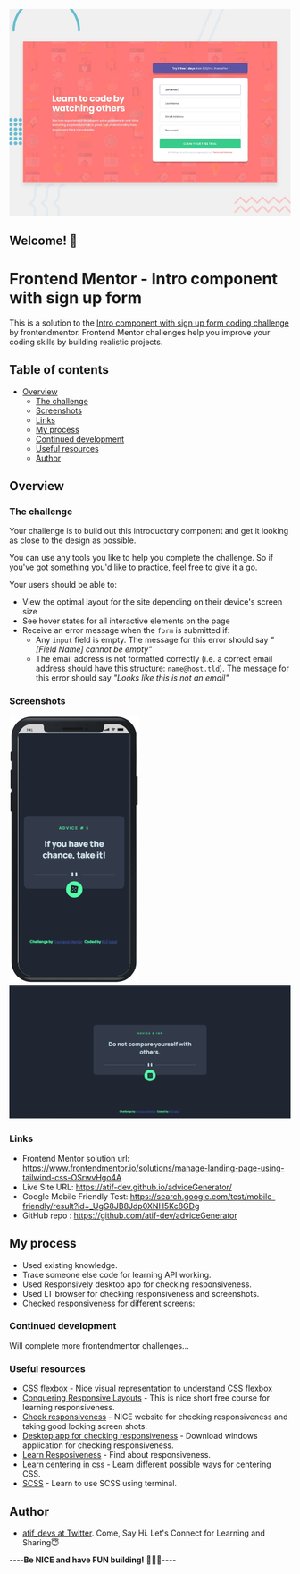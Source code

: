 ![Design preview for the Intro component with sign up form coding challenge](./design/desktop-preview.jpg)

## Welcome! 👋

# Frontend Mentor - Intro component with sign up form

This is a solution to the [Intro component with sign up form coding challenge](https://www.frontendmentor.io/challenges/advice-generator-app-QdUG-13db) by frontendmentor. Frontend Mentor challenges help you improve your coding skills by building realistic projects. 

## Table of contents

- [Overview](#overview)
  - [The challenge](#the-challenge)
  - [Screenshots](#screenshots)
  - [Links](#links)
  - [My process](#my-process)
  - [Continued development](#continued-development)
  - [Useful resources](#useful-resources)
  - [Author](#author)

## Overview

### The challenge

Your challenge is to build out this introductory component and get it looking as close to the design as possible.

You can use any tools you like to help you complete the challenge. So if you've got something you'd like to practice, feel free to give it a go.

Your users should be able to:

- View the optimal layout for the site depending on their device's screen size
- See hover states for all interactive elements on the page
- Receive an error message when the `form` is submitted if:
  - Any `input` field is empty. The message for this error should say *"[Field Name] cannot be empty"*
  - The email address is not formatted correctly (i.e. a correct email address should have this structure: `name@host.tld`). The message for this error should say *"Looks like this is not an email"*

### Screenshots

![PC View](https://github.com/atif-dev/adviceGenerator/blob/main/screenshots/mobile.png?raw=true)
![Mobile view](https://github.com/atif-dev/adviceGenerator/blob/main/screenshots/pc.png?raw=true)

### Links

- Frontend Mentor solution url:  https://www.frontendmentor.io/solutions/manage-landing-page-using-tailwind-css-OSrwvHgo4A
- Live Site URL: https://atif-dev.github.io/adviceGenerator/
- Google Mobile Friendly Test: https://search.google.com/test/mobile-friendly/result?id=_UgG8JB8Jdp0XNH5Kc8GDg
- GitHub repo : https://github.com/atif-dev/adviceGenerator

## My process

  - Used existing knowledge.
  - Trace someone else code for learning API working.
  - Used Responsively desktop app for checking responsiveness.
  - Used LT browser for checking responsiveness and screenshots.
  - Checked responsiveness for different screens:
    
### Continued development

  Will complete more frontendmentor challenges... 

### Useful resources

- [CSS flexbox](https://css-tricks.com/snippets/css/a-guide-to-flexbox/) - Nice visual representation to understand CSS flexbox 
- [Conquering Responsive Layouts](https://courses.kevinpowell.co/conquering-responsive-layouts) - This is nice short free course for learning responsiveness.
- [Check responsiveness](https://www.lambdatest.com/mobile-view-website) - NICE website for checking responsiveness and taking good looking screen shots.
- [Desktop app for checking responsiveness](https://responsively.app/) - Download windows application for checking responsiveness.
- [Learn Resposiveness](https://web.dev/learn/design/) - Find about responsiveness.
- [Learn centering in css](https://moderncss.dev/complete-guide-to-centering-in-css/) - Learn different possible ways for centering CSS.
- [SCSS](https://moderncss.dev/complete-guide-to-centering-in-css/) - Learn to use SCSS using terminal.

## Author

- [atif_devs at Twitter](https://twitter.com/atif_devs). Come, Say Hi. Let's Connect for Learning and Sharing😇

----**Be NICE and have FUN building!** 🚀😎😇----

